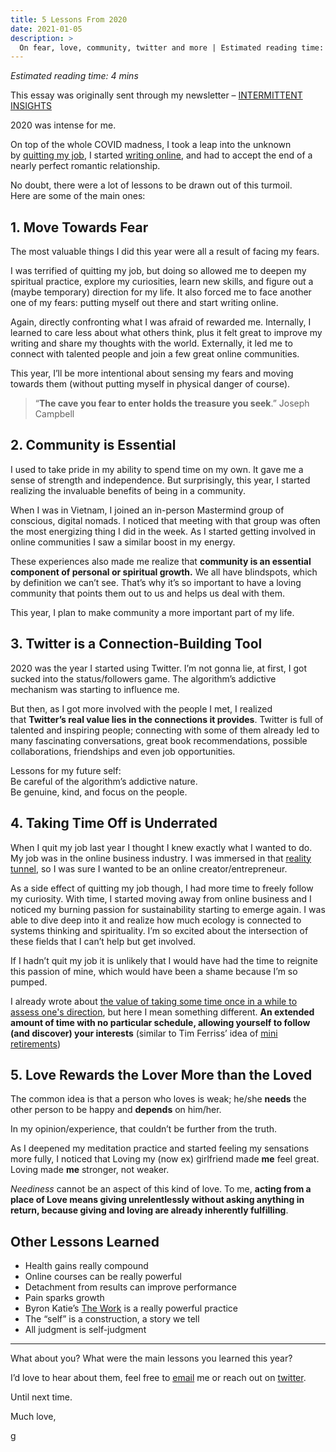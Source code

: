 ```yaml
---
title: 5 Lessons From 2020
date: 2021-01-05
description: >
  On fear, love, community, twitter and more | Estimated reading time: 4 mins
---
```


*Estimated reading time: 4 mins*

This essay was originally sent through my newsletter – [INTERMITTENT
INSIGHTS](https://giorgiop.com/letters/)

2020 was intense for me.

On top of the whole COVID madness, I took a leap into the unknown by [quitting my job](https://giorgiop.com/job/), I
started [writing online](https://giorgiop.com), and had to accept the end of a nearly perfect romantic
relationship.

No doubt, there were a lot of lessons to be drawn out of this turmoil.\
Here are some of the main ones:

## 1. Move Towards Fear

The most valuable things I did this year were all a result of facing my fears.

I was terrified of quitting my job, but doing so allowed me to deepen my spiritual practice, explore my
curiosities, learn new skills, and figure out a (maybe temporary) direction for my life. It also forced me
to face another one of my fears: putting myself out there and start writing online.

Again, directly confronting what I was afraid of rewarded me. Internally, I learned to care less about
what others think, plus it felt great to improve my writing and share my thoughts with the world.
Externally, it led me to connect with talented people and join a few great online communities.

This year, I’ll be more intentional about sensing my fears and moving towards them (without putting myself
in physical danger of course).


> “**The cave you fear to enter holds the treasure you seek**.” Joseph Campbell
>
>

## 2. Community is Essential

I used to take pride in my ability to spend time on my own. It gave me a sense of strength and
independence. But surprisingly, this year, I started realizing the invaluable benefits of being in a
community.

When I was in Vietnam, I joined an in-person Mastermind group of conscious, digital nomads. I noticed that
meeting with that group was often the most energizing thing I did in the week. As I started getting
involved in online communities I saw a similar boost in my energy.

These experiences also made me realize that **community is an essential component of personal or spiritual
growth.** We all have blindspots, which by definition we can’t see. That’s why it’s so important to have a
loving community that points them out to us and helps us deal with them.

This year, I plan to make community a more important part of my life.

## 3. Twitter is a Connection-Building Tool

2020 was the year I started using Twitter. I’m not gonna lie, at first, I got sucked into the
status/followers game. The algorithm’s addictive mechanism was starting to influence me.

But then, as I got more involved with the people I met, I realized that **Twitter’s real value lies in the
connections it provides**. Twitter is full of talented and inspiring people; connecting with some of them
already led to many fascinating conversations, great book recommendations, possible collaborations,
friendships and even job opportunities.

Lessons for my future self:\
Be careful of the algorithm’s addictive nature.\
Be genuine, kind, and focus on the people.

## 4. Taking Time Off is Underrated

When I quit my job last year I thought I knew exactly what I wanted to do.\
My job was in the online business industry. I was immersed in that [reality tunnel](https://en.wikipedia.org/wiki/Reality_tunnel), so I was sure I wanted to be an online creator/entrepreneur.

As a side effect of quitting my job though, I had more time to freely follow my curiosity. With time, I
started moving away from online business and I noticed my burning passion for sustainability starting to
emerge again. I was able to dive deep into it and realize how much ecology is connected to systems
thinking and spirituality. I’m so excited about the intersection of these fields that I can’t help but get
involved.

If I hadn’t quit my job it is unlikely that I would have had the time to reignite this passion of mine,
which would have been a shame because I’m so pumped.

I already wrote about [the value of taking some time once in a while to assess one's direction](https://giorgiop.com/moment/), but here I mean something different. **An extended amount of time with no particular schedule, allowing yourself to follow (and discover) your interests** (similar to Tim Ferriss’ idea of [mini retirements](https://tim.blog/2008/06/04/how-to-take-a-mini-retirement-tips-and-tricks/))

## 5. Love Rewards the Lover More than the Loved

The common idea is that a person who loves is weak; he/she **needs** the other person to be happy and
**depends** on him/her.

In my opinion/experience, that couldn’t be further from the truth.

As I deepened my meditation practice and started feeling my sensations more fully, I noticed that Loving
my (now ex) girlfriend made **me** feel great. Loving made **me** stronger, not weaker.

*Neediness* cannot be an aspect of this kind of love. To me, **acting from a place of Love means giving
unrelentlessly without asking anything in return, because giving and loving are already inherently
fulfilling**.

## Other Lessons Learned

* Health gains really compound
* Online courses can be really powerful
* Detachment from results can improve performance
* Pain sparks growth
* Byron Katie’s [The Work](https://thework.com/) is a really powerful practice
* The “self” is a construction, a story we tell
* All judgment is self-judgment



---

What about you? What were the main lessons you learned this year?

I’d love to hear about them, feel free to [email](parlato.giorgio@gmail.com) me or reach out on [twitter](https://twitter.com/giorgiop_).

Until next time.

Much love,

g
